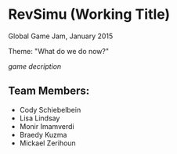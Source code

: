 # RevSimu (Working Title)

Global Game Jam, January 2015

Theme: "What do we do now?"

*game decription*

## Team Members:
* Cody Schiebelbein
* Lisa Lindsay
* Monir Imamverdi
* Braedy Kuzma
* Mickael Zerihoun


